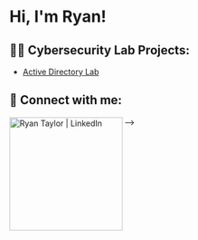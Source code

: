 <h1>Hi, I'm Ryan! <br/><a</a></h1>

<h2>👨‍💻 Cybersecurity Lab Projects:</h2>

  - [Active Directory Lab](https://github.com/keithjr2500/Algorithms-Practice)


<h2> 🤳 Connect with me:</h2>



[<img align="left" alt="Ryan Taylor | LinkedIn" width="200px" src="https://www.linkedin.com/in/ryan--taylor/" />][linkedin]

[linkedin]: https://www.linkedin.com/in/ryan--taylor/

-->
